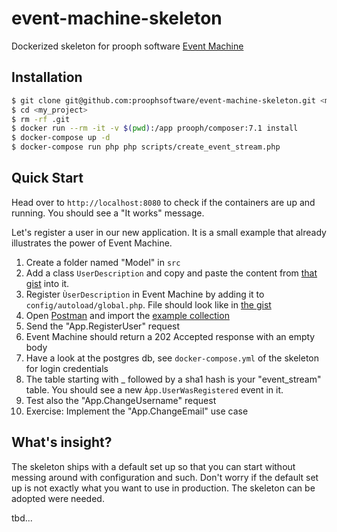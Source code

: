 # event-machine-skeleton
Dockerized skeleton for prooph software [Event Machine](https://github.com/proophsoftware/event-machine)

## Installation

```bash
$ git clone git@github.com:proophsoftware/event-machine-skeleton.git <my_project>
$ cd <my_project>
$ rm -rf .git
$ docker run --rm -it -v $(pwd):/app prooph/composer:7.1 install
$ docker-compose up -d
$ docker-compose run php php scripts/create_event_stream.php
```
## Quick Start

Head over to `http://localhost:8080` to check if the containers are up and running.
You should see a "It works" message.

Let's register a user in our new application. It is a small example that already illustrates the power of Event Machine.

1. Create a folder named "Model" in `src`
2. Add a class `UserDescription` and copy and paste the content from [that gist](https://gist.github.com/codeliner/20c3944195d0c60ceb2a4bbe6d3d2638#file-userdescription-php) into it.
3. Register `ÙserDescription` in Event Machine by adding it to `config/autoload/global.php`. File should look like in [the gist](https://gist.github.com/codeliner/20c3944195d0c60ceb2a4bbe6d3d2638#file-global-php)
4. Open [Postman](https://www.getpostman.com/) and import the [example collection](https://gist.github.com/codeliner/20c3944195d0c60ceb2a4bbe6d3d2638#file-eventmachine_example-postman_collection-json)
5. Send the "App.RegisterUser" request
6. Event Machine should return a 202 Accepted response with an empty body
7. Have a look at the postgres db, see `docker-compose.yml` of the skeleton for login credentials
8. The table starting with _ followed by a sha1 hash is your "event_stream" table. You should see a new `Àpp.UserWasRegistered` event in it.
9. Test also the "App.ChangeUsername" request
10. Exercise: Implement the "App.ChangeEmail" use case

## What's insight?

The skeleton ships with a default set up so that you can start without messing around with configuration and such.
Don't worry if the default set up is not exactly what you want to use in production. The skeleton can be adopted were 
needed. 

tbd...